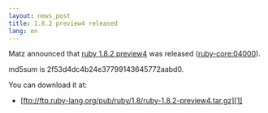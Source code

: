 ```yaml
---
layout: news_post
title: 1.8.2 preview4 released
lang: en
---
```


Matz announced that [ruby 1.8.2 preview4][1] was released
([ruby-core:04000](ruby-core:04000)).

md5sum is 2f53d4dc4b24e37799143645772aabd0.

You can download it at:

* [ftp://ftp.ruby-lang.org/pub/ruby/1.8/ruby-1.8.2-preview4.tar.gz][1]

[1]: ftp://ftp.ruby-lang.org/pub/ruby/1.8/ruby-1.8.2-preview4.tar.gz 
